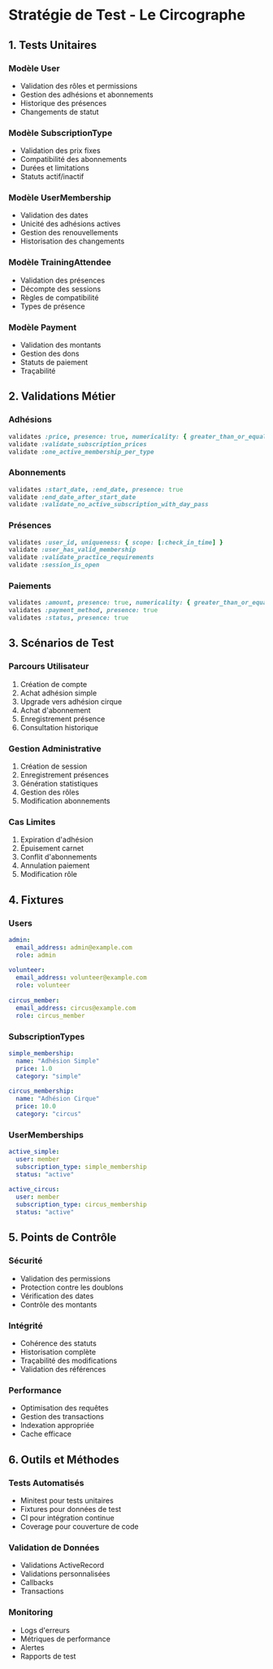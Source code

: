 # Stratégie de Test - Le Circographe

## 1. Tests Unitaires

### Modèle User
- Validation des rôles et permissions
- Gestion des adhésions et abonnements
- Historique des présences
- Changements de statut

### Modèle SubscriptionType
- Validation des prix fixes
- Compatibilité des abonnements
- Durées et limitations
- Statuts actif/inactif

### Modèle UserMembership
- Validation des dates
- Unicité des adhésions actives
- Gestion des renouvellements
- Historisation des changements

### Modèle TrainingAttendee
- Validation des présences
- Décompte des sessions
- Règles de compatibilité
- Types de présence

### Modèle Payment
- Validation des montants
- Gestion des dons
- Statuts de paiement
- Traçabilité

## 2. Validations Métier

### Adhésions
```ruby
validates :price, presence: true, numericality: { greater_than_or_equal_to: 0 }
validate :validate_subscription_prices
validate :one_active_membership_per_type
```

### Abonnements
```ruby
validates :start_date, :end_date, presence: true
validate :end_date_after_start_date
validate :validate_no_active_subscription_with_day_pass
```

### Présences
```ruby
validates :user_id, uniqueness: { scope: [:check_in_time] }
validate :user_has_valid_membership
validate :validate_practice_requirements
validate :session_is_open
```

### Paiements
```ruby
validates :amount, presence: true, numericality: { greater_than_or_equal_to: 0 }
validates :payment_method, presence: true
validates :status, presence: true
```

## 3. Scénarios de Test

### Parcours Utilisateur
1. Création de compte
2. Achat adhésion simple
3. Upgrade vers adhésion cirque
4. Achat d'abonnement
5. Enregistrement présence
6. Consultation historique

### Gestion Administrative
1. Création de session
2. Enregistrement présences
3. Génération statistiques
4. Gestion des rôles
5. Modification abonnements

### Cas Limites
1. Expiration d'adhésion
2. Épuisement carnet
3. Conflit d'abonnements
4. Annulation paiement
5. Modification rôle

## 4. Fixtures

### Users
```yaml
admin:
  email_address: admin@example.com
  role: admin
  
volunteer:
  email_address: volunteer@example.com
  role: volunteer
  
circus_member:
  email_address: circus@example.com
  role: circus_member
```

### SubscriptionTypes
```yaml
simple_membership:
  name: "Adhésion Simple"
  price: 1.0
  category: "simple"
  
circus_membership:
  name: "Adhésion Cirque"
  price: 10.0
  category: "circus"
```

### UserMemberships
```yaml
active_simple:
  user: member
  subscription_type: simple_membership
  status: "active"
  
active_circus:
  user: member
  subscription_type: circus_membership
  status: "active"
```

## 5. Points de Contrôle

### Sécurité
- Validation des permissions
- Protection contre les doublons
- Vérification des dates
- Contrôle des montants

### Intégrité
- Cohérence des statuts
- Historisation complète
- Traçabilité des modifications
- Validation des références

### Performance
- Optimisation des requêtes
- Gestion des transactions
- Indexation appropriée
- Cache efficace

## 6. Outils et Méthodes

### Tests Automatisés
- Minitest pour tests unitaires
- Fixtures pour données de test
- CI pour intégration continue
- Coverage pour couverture de code

### Validation de Données
- Validations ActiveRecord
- Validations personnalisées
- Callbacks
- Transactions

### Monitoring
- Logs d'erreurs
- Métriques de performance
- Alertes
- Rapports de test 